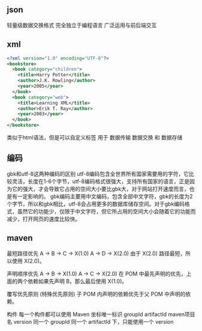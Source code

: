 

## json
轻量级数据交换格式
完全独立于编程语言
广泛运用与前后端交互



## xml
```xml
<?xml version="1.0" encoding="UTF-8"?>
<bookstore>
  <book category="children">
    <title>Harry Potter</title>
    <author>J.K. Rowling</author>
    <year>2005</year>
  </book>
  <book category="web">
    <title>Learning XML</title>
    <author>Erik T. Ray</author>
    <year>2003</year>
  </book>
</bookstore>
```
类似于html语法，但是可以自定义标签
用于 数据传输 数据交换 和 数据存储



## 编码
gbk和utf-8这两种编码的区别
utf-8编码包含全世界所有国家需要用的字符，它比较灵活，长度在1-6个字节，utf-8编码格式很强大，支持所有国家的语言，正是因为它的强大，才会导致它占用的空间大小要比gbk大，对于网站打开速度而言，也是有一定影响的。
gbk编码主要用中文编码，包含全部中文字符，gbk的长度为2个字节，所以和gbk相比，utf-8会占用更多的数据库储存空间。对于gbk编码格式，虽然它的功能少，仅限于中文字符，但它所占用的空间大小会随着它的功能而减少，打开网页的速度比较快。







## maven
最短路径优先
A -> B -> C -> X(1.0)
A -> D -> X(2.0)
由于 X(2.0) 路径最短，所以使用 X(2.0)。

声明顺序优先
A -> B -> X(1.0)
A -> C -> X(2.0)
在 POM 中最先声明的优先，上面的两个依赖如果先声明 B，那么最后使用 X(1.0)。

覆写优先原则 (特殊优先原则)
子 POM 内声明的依赖优先于父 POM 中声明的依赖。



构件 
每一个构件都可以使用 Maven 坐标唯一标识
groupId
artifactId maven项目名
version
同一个 groupId 同一个 artifactId 下，只能使用一个 version
